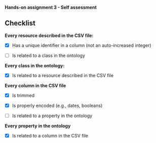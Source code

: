 **Hands-on assignment 3 - Self assessment**

## Checklist

**Every resource described in the CSV file:**

- [x] Has a unique identifier in a column (not an auto-increased integer)

- [ ] Is related to a class in the ontology

**Every class in the ontology:**

- [x] Is related to a resource described in the CSV file

**Every column in the CSV file**

- [x] Is trimmed

- [x] Is properly encoded (e.g., dates, booleans)

- [ ] Is related to a property in the ontology


**Every property in the ontology**

- [x] Is related to a column in the CSV file
